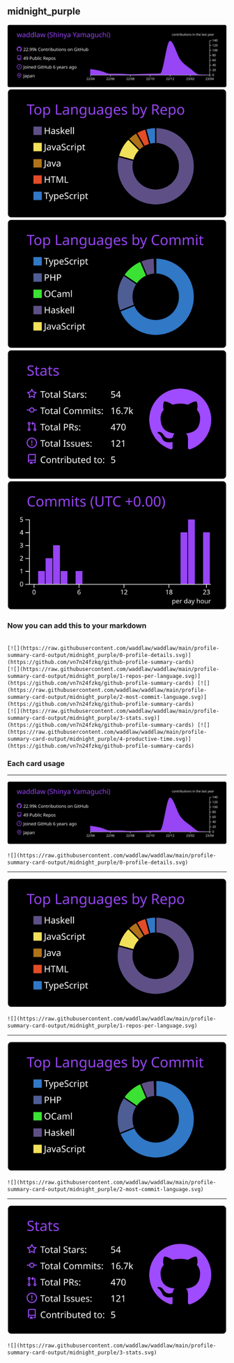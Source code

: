 ## midnight_purple

[![](./0-profile-details.svg)](https://github.com/vn7n24fzkq/github-profile-summary-cards)
[![](./1-repos-per-language.svg)](https://github.com/vn7n24fzkq/github-profile-summary-cards) [![](./2-most-commit-language.svg)](https://github.com/vn7n24fzkq/github-profile-summary-cards)
[![](./3-stats.svg)](https://github.com/vn7n24fzkq/github-profile-summary-cards) [![](./4-productive-time.svg)](https://github.com/vn7n24fzkq/github-profile-summary-cards)
### Now you can add this to your markdown
```

[![](https://raw.githubusercontent.com/waddlaw/waddlaw/main/profile-summary-card-output/midnight_purple/0-profile-details.svg)](https://github.com/vn7n24fzkq/github-profile-summary-cards)
[![](https://raw.githubusercontent.com/waddlaw/waddlaw/main/profile-summary-card-output/midnight_purple/1-repos-per-language.svg)](https://github.com/vn7n24fzkq/github-profile-summary-cards) [![](https://raw.githubusercontent.com/waddlaw/waddlaw/main/profile-summary-card-output/midnight_purple/2-most-commit-language.svg)](https://github.com/vn7n24fzkq/github-profile-summary-cards)
[![](https://raw.githubusercontent.com/waddlaw/waddlaw/main/profile-summary-card-output/midnight_purple/3-stats.svg)](https://github.com/vn7n24fzkq/github-profile-summary-cards) [![](https://raw.githubusercontent.com/waddlaw/waddlaw/main/profile-summary-card-output/midnight_purple/4-productive-time.svg)](https://github.com/vn7n24fzkq/github-profile-summary-cards)

```

### Each card usage
---

![](./0-profile-details.svg)

```
![](https://raw.githubusercontent.com/waddlaw/waddlaw/main/profile-summary-card-output/midnight_purple/0-profile-details.svg)
```

    

---

![](./1-repos-per-language.svg)

```
![](https://raw.githubusercontent.com/waddlaw/waddlaw/main/profile-summary-card-output/midnight_purple/1-repos-per-language.svg)
```

    

---

![](./2-most-commit-language.svg)

```
![](https://raw.githubusercontent.com/waddlaw/waddlaw/main/profile-summary-card-output/midnight_purple/2-most-commit-language.svg)
```

    

---

![](./3-stats.svg)

```
![](https://raw.githubusercontent.com/waddlaw/waddlaw/main/profile-summary-card-output/midnight_purple/3-stats.svg)
```

    

